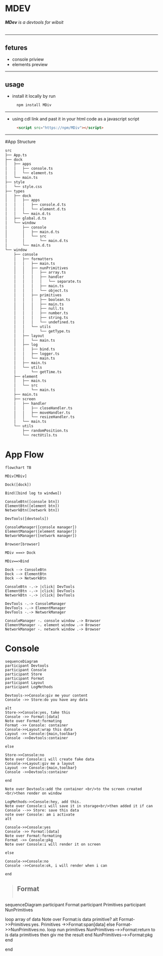 # MDEV
###### **MDev** is a devtools for wibsit 
---
## fetures
* console priview
* elements preview
---
## usage
* install it locally by run 
    ```js
      npm install MDiv
    ```
---
* using cdl link and past it in your html code as a javascript script
    ```html
      <script src="https://npm/MDiv"></script>
    ```

---
#App Structure

```txt
src
├── App.ts
├── dock
│   ├── apps
│   │   ├── console.ts
│   │   └── element.ts
│   └── main.ts
├── style
│   └── style.css
├── types
│   ├── dock
│   │   ├── apps
│   │   │   ├── console.d.ts
│   │   │   └── element.d.ts
│   │   └── main.d.ts
│   ├── global.d.ts
│   └── window
│       ├── console
│       │   ├── main.d.ts
│       │   └── src
│       │       └── main.d.ts
│       └── main.d.ts
└── window
    ├── console
    │   ├── formatters
    │   │   ├── main.ts
    │   │   ├── nunPrimitives
    │   │   │   ├── array.ts
    │   │   │   ├── handler
    │   │   │   │   └── separate.ts
    │   │   │   ├── main.ts
    │   │   │   └── object.ts
    │   │   ├── primitives
    │   │   │   ├── boolean.ts
    │   │   │   ├── main.ts
    │   │   │   ├── null.ts
    │   │   │   ├── number.ts
    │   │   │   ├── string.ts
    │   │   │   └── undefined.ts
    │   │   └── utils
    │   │       └── getType.ts
    │   ├── layout
    │   │   └── main.ts
    │   ├── log
    │   │   ├── bind.ts
    │   │   ├── logger.ts
    │   │   └── main.ts
    │   ├── main.ts
    │   └── utils
    │       └── getTime.ts
    ├── element
    │   ├── main.ts
    │   └── src
    │       └── main.ts
    ├── main.ts
    ├── screen
    │   ├── handler
    │   │   ├── closeHandler.ts
    │   │   ├── moveHandler.ts
    │   │   └── resizeHandler.ts
    │   └── main.ts
    └── utils
        ├── randomPosition.ts
        └── rectUtils.ts
```

# App Flow

```mermaid
flowchart TB

MDiv[MDiv]

Dock([dock])

Bind([bind log to windwo])

ConsoleBtn([console btn])
ElementBtn([element btn])
NetworkBtn([network btn])

DevTools([devtools])

ConsoleManager([console manager])
ElementManager([element manager])
NetworkManager([network manager])

Browser[browser]

MDiv ===> Dock

MDiv==>Bind

Dock --> ConsoleBtn
Dock --> ElementBtn
Dock --> NetworkBtn

ConsoleBtn -.-> |click| DevTools
ElementBtn -.-> |click| DevTools
NetworkBtn -.-> |click| DevTools

DevTools -.-> ConsoleManager
DevTools -.-> ElementManager
DevTools -.-> NetworkManager

ConsoleManager -. console window .-> Browser
ElementManager -. element window .-> Browser
NetworkManager -. network window .-> Browser

```
# Console
```mermaid
sequenceDiagram
participant Devtools
participant Console
participant Store
participant Format
participant Layout
participant LogMethods

Devtools->>Console:giv me your content
Console ->> Store:do you have any data

alt
Store->>Console:yes, take this
Console ->> Format:[data]
Note over Format:formating
Format ->> Console: container
Console->>Layout:wrap this data
Layout ->> Console:{main,toolbar}
Console ->>Devtools:container

else

Store->>Console:no
Note over Console:i will create fake data
Console->>Layout:giv me a layout
Layout ->> Console:{main,toolbar}
Console ->>Devtools:container

end

Note over Devtools:add the container <br/>to the screen created <br/>then render on window

LogMethods->>Console:hey, add this.
Note over Console:i will save it in storage<br/>then added it if can
Console -->> Store: save this data
note over Console: am i activate
alt

Console->>Console:yes
Console ->> Format:[data]
Note over Format:formating
Format ->> Console:pkg
Note over Console:i will render it on screen

else

Console->>Console:no
Console ->>Console:ok, i will render when i can

end

```
> ## Format
>```mermaid
sequenceDiagram
participant Format
participant Primitives
participant NunPrimitives

loop array of data
Note over Format:is data primitive?
alt
Format->>Primitives:yes.
Primitives ->>Format:span[data]
else
Format->>NunPrimitives:no.
loop nun primitives
NunPrimitives-->>Format:return to is data primitives then giv me the result
end
NunPrimitives-->>Format:pkg
end

end
>```